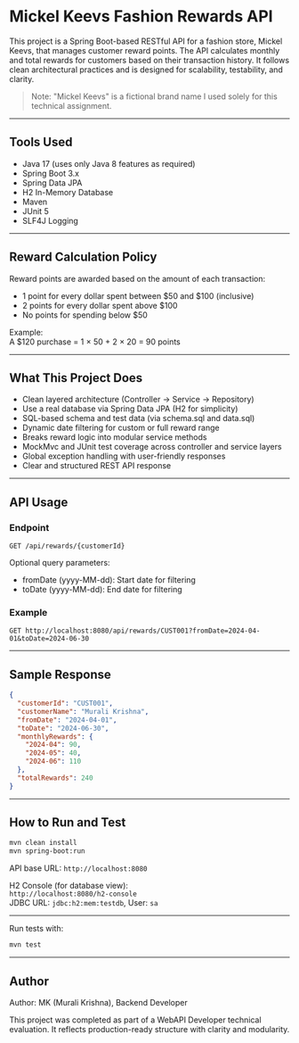 # Mickel Keevs Fashion Rewards API

This project is a Spring Boot-based RESTful API for a fashion store, Mickel Keevs, that manages customer reward points. The API calculates monthly and total rewards for customers based on their transaction history. It follows clean architectural practices and is designed for scalability, testability, and clarity.
>Note: "Mickel Keevs" is a fictional brand name I used solely for this technical assignment.
---

## Tools Used

- Java 17 (uses only Java 8 features as required)
- Spring Boot 3.x
- Spring Data JPA
- H2 In-Memory Database
- Maven
- JUnit 5
- SLF4J Logging

---

## Reward Calculation Policy

Reward points are awarded based on the amount of each transaction:

- 1 point for every dollar spent between $50 and $100 (inclusive)
- 2 points for every dollar spent above $100
- No points for spending below $50

Example:  
A $120 purchase = 1 × 50 + 2 × 20 = 90 points

---

## What This Project Does

- Clean layered architecture (Controller → Service → Repository)
- Use a real database via Spring Data JPA (H2 for simplicity)
- SQL-based schema and test data (via schema.sql and data.sql)
- Dynamic date filtering for custom or full reward range
- Breaks reward logic into modular service methods
- MockMvc and JUnit test coverage across controller and service layers
- Global exception handling with user-friendly responses
- Clear and structured REST API response

---

## API Usage

### Endpoint
```
GET /api/rewards/{customerId}
```

Optional query parameters:
- fromDate (yyyy-MM-dd): Start date for filtering
- toDate (yyyy-MM-dd): End date for filtering

### Example
```
GET http://localhost:8080/api/rewards/CUST001?fromDate=2024-04-01&toDate=2024-06-30
```

---

## Sample Response

```json
{
  "customerId": "CUST001",
  "customerName": "Murali Krishna",
  "fromDate": "2024-04-01",
  "toDate": "2024-06-30",
  "monthlyRewards": {
    "2024-04": 90,
    "2024-05": 40,
    "2024-06": 110
  },
  "totalRewards": 240
}
```

---

## How to Run and Test

```bash
mvn clean install
mvn spring-boot:run
```

API base URL: `http://localhost:8080`

H2 Console (for database view):  
`http://localhost:8080/h2-console`  
JDBC URL: `jdbc:h2:mem:testdb`, User: `sa`

---

Run tests with:

```bash
mvn test
```

---

## Author

Author: MK (Murali Krishna), Backend Developer

This project was completed as part of a WebAPI Developer technical evaluation. It reflects production-ready structure with clarity and modularity.
